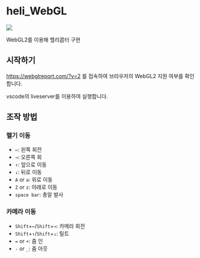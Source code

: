 # heli_WebGL

![](resources/heli.gif)

WebGL2를 이용해 헬리콥터 구현

## 시작하기

https://webglreport.com/?v=2 를 접속하여 브라우저의 WebGL2 지원 여부를 확인합니다.

vscode의 liveserver를 이용하여 실행합니다.

## 조작 방법
### 헬기 이동
* `←`: 왼쪽 회전
* `→`: 오른쪽 회
* `↑`: 앞으로 이동
* `↓`: 뒤로 이동
* `A` or `a`: 위로 이동
* `Z` or `z`: 아래로 이동
* `space bar`: 총알 발사
### 카메라 이동
* `Shift`+`←`/`Shift`+`→`: 카메라 회전
* `Shift`+`↑`/`Shift`+`↓`: 틸트
* `=` or `+`: 줌 인
* `-` or `_`: 줌 아웃
